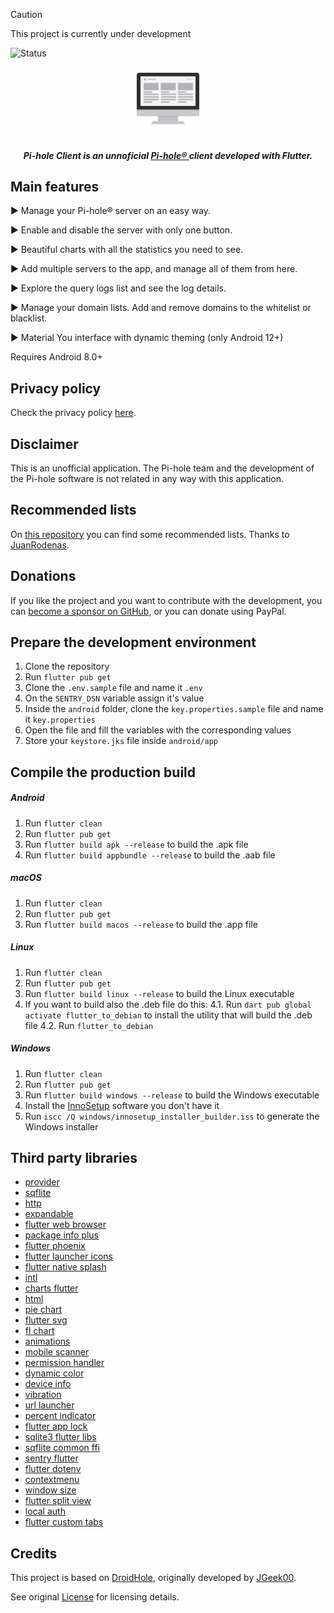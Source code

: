 >[!CAUTION]
>This project is currently under development


![Status](https://img.shields.io/badge/status-WIP-orange?style=for-the-badge)

<h3 align="center">
  <img src="assets/pc.svg" width="100"/>
</h1>

<h5 align="center">
  <b>
    Pi-hole Client is an unnoficial
    <a href="https://pi-hole.net/" target="_blank" rel="noopener noreferrer">
      Pi-hole®
    </a>
    client developed with Flutter.</b>
</h5>

<!-- <p align="center">
  <a href="https://play.google.com/store/apps/details?id=io.github.tsutsu3.pi_hole_client" target="_blank" rel="noopener noreferrer">
    <img src="/assets/other/get_google_play.png" width="300px">
  </a>
  <a href="https://github.com/tsutsu3/pi-hole-client/releases" target="_blank" rel="noopener noreferrer">
    <img src="/assets/other/get-github.png" width="300px">
  </a>
</p> -->

## Main features
<p>▶ Manage your Pi-hole® server on an easy way.</p>
<p>▶ Enable and disable the server with only one button.</p>
<p>▶ Beautiful charts with all the statistics you need to see.</p>
<p>▶ Add multiple servers to the app, and manage all of them from here.</p>
<p>▶ Explore the query logs list and see the log details.</p>
<p>▶ Manage your domain lists. Add and remove domains to the whitelist or blacklist.</p>
<p>▶ Material You interface with dynamic theming (only Android 12+)</p>
<p>Requires Android 8.0+</p>

## Privacy policy
Check the privacy policy [here](https://github.com/tsutsu3/pi-hole-client/wiki/Privacy-policy).

## Disclaimer
This is an unofficial application. The Pi-hole team and the development of the Pi-hole software is not related in any way with this application.

## Recommended lists
On [this repository](https://github.com/JuanRodenas/Pihole_list) you can find some recommended lists. Thanks to [JuanRodenas](https://github.com/juanico10).

## Donations
If you like the project and you want to contribute with the development, you can [become a sponsor on GitHub](https://github.com/sponsors/tsutsu3), or you can donate using PayPal.

<!-- <div align="center">
  <a href="https://www.paypal.com/donate/?hosted_button_id=T63UK6AVL3MG8">
    <img src="https://raw.githubusercontent.com/stefan-niedermann/paypal-donate-button/main/paypal-donate-button.png" alt="Donate with PayPal" height="100" />
  </a>
</div> -->

## Prepare the development environment
1. Clone the repository
2. Run ``flutter pub get``
3. Clone the ``.env.sample`` file and name it ``.env``
4. On the ``SENTRY_DSN`` variable assign it's value
5. Inside the ``android`` folder, clone the ``key.properties.sample`` file and name it ``key.properties``
6. Open the file and fill the variables with the corresponding values
7. Store your ``keystore.jks`` file inside ``android/app``


## Compile the production build
##### Android
1. Run ``flutter clean``
2. Run ``flutter pub get``
3. Run ``flutter build apk --release`` to build the .apk file
4. Run ``flutter build appbundle --release`` to build the .aab file

##### macOS
1. Run ``flutter clean``
2. Run ``flutter pub get``
3. Run ``flutter build macos --release`` to build the .app file

##### Linux
1. Run ``flutter clean``
2. Run ``flutter pub get``
3. Run ``flutter build linux --release`` to build the Linux executable
4. If you want to build also the .deb file do this:
  4.1. Run ``dart pub global activate flutter_to_debian`` to install the utility that will build the .deb file
  4.2. Run ``flutter_to_debian``

##### Windows
1. Run ``flutter clean``
2. Run ``flutter pub get``
3. Run ``flutter build windows --release`` to build the Windows executable
4. Install the [InnoSetup](https://jrsoftware.org/isdl.php) software you don't have it
5. Run ``iscc /Q windows/innosetup_installer_builder.iss`` to generate the Windows installer

## Third party libraries
- [provider](https://pub.dev/packages/provider)
- [sqflite](https://pub.dev/packages/sqflite)
- [http](https://pub.dev/packages/http)
- [expandable](https://pub.dev/packages/expandable)
- [flutter web browser](https://pub.dev/packages/flutter_web_browser)
- [package info plus](https://pub.dev/packages/package_info_plus)
- [flutter phoenix](https://pub.dev/packages/flutter_phoenix)
- [flutter launcher icons](https://pub.dev/packages/flutter_launcher_icons)
- [flutter native splash](https://pub.dev/packages/flutter_native_splash)
- [intl](https://pub.dev/packages/intl)
- [charts flutter](https://pub.dev/packages/charts_flutter)
- [html](https://pub.dev/packages/html)
- [pie chart](https://pub.dev/packages/pie_chart)
- [flutter svg](https://pub.dev/packages/flutter_svg)
- [fl chart](https://pub.dev/packages/fl_chart)
- [animations](https://pub.dev/packages/animations)
- [mobile scanner](https://pub.dev/packages/mobile_scanner)
- [permission handler](https://pub.dev/packages/permission_handler)
- [dynamic color](https://pub.dev/packages/dynamic_color)
- [device info](https://pub.dev/packages/device_info)
- [vibration](https://pub.dev/packages/vibration)
- [url launcher](https://pub.dev/packages/url_launcher)
- [percent indicator](https://pub.dev/packages/percent_indicator)
- [flutter app lock](https://pub.dev/packages/flutter_app_lock)
- [sqlite3 flutter libs](https://pub.dev/packages/sqlite3_flutter_libs)
- [sqflite common ffi](https://pub.dev/packages/sqflite_common_ffi)
- [sentry flutter](https://pub.dev/packages/sentry_flutter)
- [flutter dotenv](https://pub.dev/packages/flutter_dotenv)
- [contextmenu](https://pub.dev/packages/contextmenu)
- [window size](https://github.com/google/flutter-desktop-embedding)
- [flutter split view](https://github.com/TerminalStudio/flutter_split_view)
- [local auth](https://pub.dev/packages/local_auth)
- [flutter custom tabs](https://pub.dev/packages/flutter_custom_tabs)

## Credits

This project is based on [DroidHole](https://github.com/jgeek00/droidhole), originally developed by [JGeek00](https://github.com/JGeek00).

See original [License](./LICENSE.md) for licensing details.
